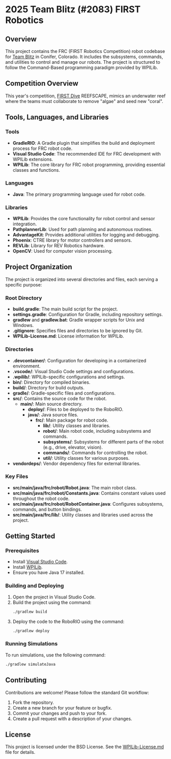 # 2025 Team Blitz (#2083) FIRST Robotics

## Overview

This project contains the FRC (FIRST Robotics Competition) robot codebase for [Team Blitz](https://teamblitz.net) in Conifer, Colorado. It includes the subsystems, commands, and utilities to control and manage our robots. The project is structured to follow the Command-Based programming paradigm provided by WPILib.

## Competition Overview
This year's competition, [FIRST Dive](https://info.firstinspires.org/first-dive) REEFSCAPE, mimics an underwater reef where the teams must collaborate to remove "algae" and seed new "coral".

## Tools, Languages, and Libraries

### Tools
- **GradleRIO**: A Gradle plugin that simplifies the build and deployment process for FRC robot code.
- **Visual Studio Code**: The recommended IDE for FRC development with WPILib extensions.
- **WPILib**: The core library for FRC robot programming, providing essential classes and functions.

### Languages
- **Java**: The primary programming language used for robot code.

### Libraries
- **WPILib**: Provides the core functionality for robot control and sensor integration.
- **PathplannerLib**: Used for path planning and autonomous routines.
- **AdvantageKit**: Provides additional utilities for logging and debugging.
- **Phoenix**: CTRE library for motor controllers and sensors.
- **REVLib**: Library for REV Robotics hardware.
- **OpenCV**: Used for computer vision processing.

## Project Organization

The project is organized into several directories and files, each serving a specific purpose:

### Root Directory
- **build.gradle**: The main build script for the project.
- **settings.gradle**: Configuration for Gradle, including repository settings.
- **gradlew** and **gradlew.bat**: Gradle wrapper scripts for Unix and Windows.
- **.gitignore**: Specifies files and directories to be ignored by Git.
- **WPILib-License.md**: License information for WPILib.

### Directories
- **.devcontainer/**: Configuration for developing in a containerized environment.
- **.vscode/**: Visual Studio Code settings and configurations.
- **.wpilib/**: WPILib-specific configurations and settings.
- **bin/**: Directory for compiled binaries.
- **build/**: Directory for build outputs.
- **gradle/**: Gradle-specific files and configurations.
- **src/**: Contains the source code for the robot.
  - **main/**: Main source directory.
    - **deploy/**: Files to be deployed to the RoboRIO.
    - **java/**: Java source files.
      - **frc/**: Main package for robot code.
        - **lib/**: Utility classes and libraries.
        - **robot/**: Main robot code, including subsystems and commands.
        - **subsystems/**: Subsystems for different parts of the robot (e.g., drive, elevator, vision).
        - **commands/**: Commands for controlling the robot.
        - **util/**: Utility classes for various purposes.
- **vendordeps/**: Vendor dependency files for external libraries.

### Key Files
- **src/main/java/frc/robot/Robot.java**: The main robot class.
- **src/main/java/frc/robot/Constants.java**: Contains constant values used throughout the robot code.
- **src/main/java/frc/robot/RobotContainer.java**: Configures subsystems, commands, and button bindings.
- **src/main/java/frc/lib/**: Utility classes and libraries used across the project.

## Getting Started

### Prerequisites
- Install [Visual Studio Code](https://code.visualstudio.com/).
- Install [WPILib](https://wpilib.org/).
- Ensure you have Java 17 installed.

### Building and Deploying
1. Open the project in Visual Studio Code.
2. Build the project using the command:
   ```sh
   ./gradlew build
   ```
3. Deploy the code to the RoboRIO using the command:
   ```sh
   ./gradlew deploy
   ```

### Running Simulations
To run simulations, use the following command:
```sh
./gradlew simulateJava
```

## Contributing

Contributions are welcome! Please follow the standard Git workflow:
1. Fork the repository.
2. Create a new branch for your feature or bugfix.
3. Commit your changes and push to your fork.
4. Create a pull request with a description of your changes.

## License

This project is licensed under the BSD License. See the [WPILib-License.md](WPILib-License.md) file for details.

